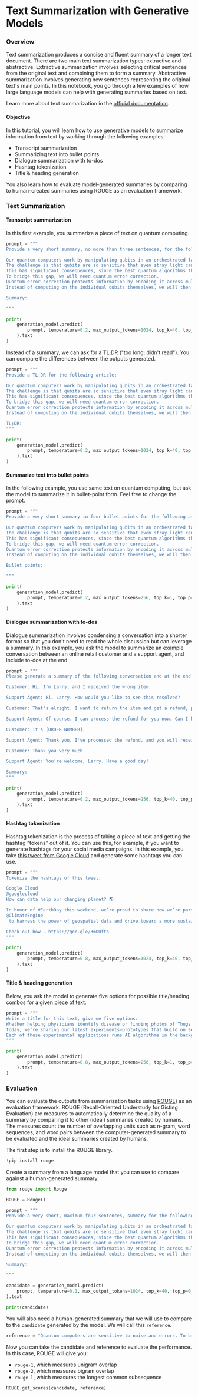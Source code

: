 # Text Summarization with Generative Models

### Overview <a href="#overview" id="overview"></a>

Text summarization produces a concise and fluent summary of a longer text document. There are two main text summarization types: extractive and abstractive. Extractive summarization involves selecting critical sentences from the original text and combining them to form a summary. Abstractive summarization involves generating new sentences representing the original text's main points. In this notebook, you go through a few examples of how large language models can help with generating summaries based on text.

Learn more about text summarization in the [official documentation](https://cloud.google.com/vertex-ai/docs/generative-ai/text/summarization-prompts).

#### Objective <a href="#objective" id="objective"></a>

In this tutorial, you will learn how to use generative models to summarize information from text by working through the following examples:

* Transcript summarization
* Summarizing text into bullet points
* Dialogue summarization with to-dos
* Hashtag tokenization
* Title & heading generation

You also learn how to evaluate model-generated summaries by comparing to human-created summaries using ROUGE as an evaluation framework.

### Text Summarization <a href="#text-summarization" id="text-summarization"></a>

#### Transcript summarization <a href="#transcript-summarization" id="transcript-summarization"></a>

In this first example, you summarize a piece of text on quantum computing.

```python
prompt = """
Provide a very short summary, no more than three sentences, for the following article:

Our quantum computers work by manipulating qubits in an orchestrated fashion that we call quantum algorithms.
The challenge is that qubits are so sensitive that even stray light can cause calculation errors — and the problem worsens as quantum computers grow.
This has significant consequences, since the best quantum algorithms that we know for running useful applications require the error rates of our qubits to be far lower than we have today.
To bridge this gap, we will need quantum error correction.
Quantum error correction protects information by encoding it across multiple physical qubits to form a “logical qubit,” and is believed to be the only way to produce a large-scale quantum computer with error rates low enough for useful calculations.
Instead of computing on the individual qubits themselves, we will then compute on logical qubits. By encoding larger numbers of physical qubits on our quantum processor into one logical qubit, we hope to reduce the error rates to enable useful quantum algorithms.

Summary:

"""

print(
    generation_model.predict(
        prompt, temperature=0.2, max_output_tokens=1024, top_k=40, top_p=0.8
    ).text
)
```

Instead of a summary, we can ask for a TL;DR ("too long; didn't read"). You can compare the differences between the outputs generated.

```python
prompt = """
Provide a TL;DR for the following article:

Our quantum computers work by manipulating qubits in an orchestrated fashion that we call quantum algorithms. 
The challenge is that qubits are so sensitive that even stray light can cause calculation errors — and the problem worsens as quantum computers grow. 
This has significant consequences, since the best quantum algorithms that we know for running useful applications require the error rates of our qubits to be far lower than we have today. 
To bridge this gap, we will need quantum error correction. 
Quantum error correction protects information by encoding it across multiple physical qubits to form a “logical qubit,” and is believed to be the only way to produce a large-scale quantum computer with error rates low enough for useful calculations. 
Instead of computing on the individual qubits themselves, we will then compute on logical qubits. By encoding larger numbers of physical qubits on our quantum processor into one logical qubit, we hope to reduce the error rates to enable useful quantum algorithms.

TL;DR:
"""

print(
    generation_model.predict(
        prompt, temperature=0.2, max_output_tokens=1024, top_k=40, top_p=0.8
    ).text
)
```

#### Summarize text into bullet points <a href="#summarize-text-into-bullet-points" id="summarize-text-into-bullet-points"></a>

In the following example, you use same text on quantum computing, but ask the model to summarize it in bullet-point form. Feel free to change the prompt.

```python
prompt = """
Provide a very short summary in four bullet points for the following article:

Our quantum computers work by manipulating qubits in an orchestrated fashion that we call quantum algorithms.
The challenge is that qubits are so sensitive that even stray light can cause calculation errors — and the problem worsens as quantum computers grow.
This has significant consequences, since the best quantum algorithms that we know for running useful applications require the error rates of our qubits to be far lower than we have today.
To bridge this gap, we will need quantum error correction.
Quantum error correction protects information by encoding it across multiple physical qubits to form a “logical qubit,” and is believed to be the only way to produce a large-scale quantum computer with error rates low enough for useful calculations.
Instead of computing on the individual qubits themselves, we will then compute on logical qubits. By encoding larger numbers of physical qubits on our quantum processor into one logical qubit, we hope to reduce the error rates to enable useful quantum algorithms.

Bullet points:

"""

print(
    generation_model.predict(
        prompt, temperature=0.2, max_output_tokens=256, top_k=1, top_p=0.8
    ).text
)
```

#### Dialogue summarization with to-dos <a href="#dialogue-summarization-with-to-dos" id="dialogue-summarization-with-to-dos"></a>

Dialogue summarization involves condensing a conversation into a shorter format so that you don't need to read the whole discussion but can leverage a summary. In this example, you ask the model to summarize an example conversation between an online retail customer and a support agent, and include to-dos at the end.

```python
prompt = """
Please generate a summary of the following conversation and at the end summarize the to-do's for the support Agent:

Customer: Hi, I'm Larry, and I received the wrong item.

Support Agent: Hi, Larry. How would you like to see this resolved?

Customer: That's alright. I want to return the item and get a refund, please.

Support Agent: Of course. I can process the refund for you now. Can I have your order number, please?

Customer: It's [ORDER NUMBER].

Support Agent: Thank you. I've processed the refund, and you will receive your money back within 14 days.

Customer: Thank you very much.

Support Agent: You're welcome, Larry. Have a good day!

Summary:
"""

print(
    generation_model.predict(
        prompt, temperature=0.2, max_output_tokens=256, top_k=40, top_p=0.8
    ).text
)
```

#### Hashtag tokenization <a href="#hashtag-tokenization" id="hashtag-tokenization"></a>

Hashtag tokenization is the process of taking a piece of text and getting the hashtag "tokens" out of it. You can use this, for example, if you want to generate hashtags for your social media campaigns. In this example, you take [this tweet from Google Cloud](https://twitter.com/googlecloud/status/1649127992348606469) and generate some hashtags you can use.

```python
prompt = """
Tokenize the hashtags of this tweet:

Google Cloud
@googlecloud
How can data help our changing planet? 🌎

In honor of #EarthDay this weekend, we’re proud to share how we’re partnering with
@ClimateEngine
 to harness the power of geospatial data and drive toward a more sustainable future.

Check out how → https://goo.gle/3mOUfts
"""

print(
    generation_model.predict(
        prompt, temperature=0.8, max_output_tokens=1024, top_k=40, top_p=0.8
    ).text
)
```

#### Title & heading generation <a href="#title-and-heading-generation" id="title-and-heading-generation"></a>

Below, you ask the model to generate five options for possible title/heading combos for a given piece of text.

```python
prompt = """
Write a title for this text, give me five options:
Whether helping physicians identify disease or finding photos of “hugs,” AI is behind a lot of the work we do at Google. And at our Arts & Culture Lab in Paris, we’ve been experimenting with how AI can be used for the benefit of culture.
Today, we’re sharing our latest experiments—prototypes that build on seven years of work in partnership the 1,500 cultural institutions around the world.
Each of these experimental applications runs AI algorithms in the background to let you unearth cultural connections hidden in archives—and even find artworks that match your home decor."
"""

print(
    generation_model.predict(
        prompt, temperature=0.8, max_output_tokens=256, top_k=1, top_p=0.8
    ).text
)
```

### Evaluation <a href="#evaluation" id="evaluation"></a>

You can evaluate the outputs from summarization tasks using [ROUGE](https://en.wikipedia.org/wiki/ROUGE\_\(metric)) as an evaluation framework. ROUGE (Recall-Oriented Understudy for Gisting Evaluation) are measures to automatically determine the quality of a summary by comparing it to other (ideal) summaries created by humans. The measures count the number of overlapping units such as n-gram, word sequences, and word pairs between the computer-generated summary to be evaluated and the ideal summaries created by humans.

The first step is to install the ROUGE library.

```python
!pip install rouge
```

Create a summary from a language model that you can use to compare against a human-generated summary.

```python
from rouge import Rouge

ROUGE = Rouge()

prompt = """
Provide a very short, maximum four sentences, summary for the following article:

Our quantum computers work by manipulating qubits in an orchestrated fashion that we call quantum algorithms.
The challenge is that qubits are so sensitive that even stray light can cause calculation errors — and the problem worsens as quantum computers grow.
This has significant consequences, since the best quantum algorithms that we know for running useful applications require the error rates of our qubits to be far lower than we have today.
To bridge this gap, we will need quantum error correction.
Quantum error correction protects information by encoding it across multiple physical qubits to form a “logical qubit,” and is believed to be the only way to produce a large-scale quantum computer with error rates low enough for useful calculations.
Instead of computing on the individual qubits themselves, we will then compute on logical qubits. By encoding larger numbers of physical qubits on our quantum processor into one logical qubit, we hope to reduce the error rates to enable useful quantum algorithms.

Summary:

"""

candidate = generation_model.predict(
    prompt, temperature=0.1, max_output_tokens=1024, top_k=40, top_p=0.9
).text

print(candidate)
```

You will also need a human-generated summary that we will use to compare to the `candidate` generated by the model. We will call this `reference`.

```python
reference = "Quantum computers are sensitive to noise and errors. To bridge this gap, we will need quantum error correction. Quantum error correction protects information by encoding across multiple physical qubits to form a “logical qubit”."
```

Now you can take the candidate and reference to evaluate the performance. In this case, ROUGE will give you:

* `rouge-1`, which measures unigram overlap
* `rouge-2`, which measures bigram overlap
* `rouge-l`, which measures the longest common subsequence

```python
ROUGE.get_scores(candidate, reference)
```
